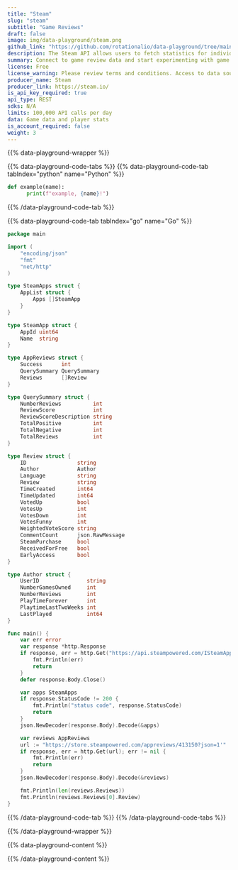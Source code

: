 ```yaml
---
title: "Steam"
slug: "steam"
subtitle: "Game Reviews" 
draft: false
image: img/data-playground/steam.png
github_link: "https://github.com/rotationalio/data-playground/tree/main/steam"
description: The Steam API allows users to fetch statistics for individual games, data about users, or news feeds for game updates. All of this can be brought to bear to create powerful analytics on top of video game data made seamless using Ensign.
summary: Connect to game review data and start experimenting with game review models and apps.
license: Free
license_warning: Please review terms and conditions. Access to data sources can change.
producer_name: Steam
producer_link: https://steam.io/
is_api_key_required: true
api_type: REST
sdks: N/A
limits: 100,000 API calls per day
data: Game data and player stats
is_account_required: false
weight: 3
---
```


{{% data-playground-wrapper %}}

{{% data-playground-code-tabs %}}
{{% data-playground-code-tab tabIndex="python" name="Python"  %}}

```python
def example(name):
      print(f"example, {name}!")
```

{{% /data-playground-code-tab %}}

{{% data-playground-code-tab tabIndex="go" name="Go"  %}}

```go {linenos=table,hl_lines=[1,"3-4"]}
package main

import (
	"encoding/json"
	"fmt"
	"net/http"
)

type SteamApps struct {
	AppList struct {
		Apps []SteamApp
	}
}

type SteamApp struct {
	AppId uint64
	Name  string
}

type AppReviews struct {
	Success      int
	QuerySummary QuerySummary
	Reviews      []Review
}

type QuerySummary struct {
	NumberReviews          int
	ReviewScore            int
	ReviewScoreDescription string
	TotalPositive          int
	TotalNegative          int
	TotalReviews           int
}

type Review struct {
	ID                string
	Author            Author
	Language          string
	Review            string
	TimeCreated       int64
	TimeUpdated       int64
	VotedUp           bool
	VotesUp           int
	VotesDown         int
	VotesFunny        int
	WeightedVoteScore string
	CommentCount      json.RawMessage
	SteamPurchase     bool
	ReceivedForFree   bool
	EarlyAccess       bool
}

type Author struct {
	UserID               string
	NumberGamesOwned     int
	NumberReviews        int
	PlayTimeForever      int
	PlaytimeLastTwoWeeks int
	LastPlayed           int64
}

func main() {
	var err error
	var response *http.Response
	if response, err = http.Get("https://api.steampowered.com/ISteamApps/GetAppList/v2/"); err != nil {
		fmt.Println(err)
		return
	}
	defer response.Body.Close()

	var apps SteamApps
	if response.StatusCode != 200 {
		fmt.Println("status code", response.StatusCode)
		return
	}
	json.NewDecoder(response.Body).Decode(&apps)

	var reviews AppReviews
	url := "https://store.steampowered.com/appreviews/413150?json=1'"
	if response, err = http.Get(url); err != nil {
		fmt.Println(err)
		return
	}
	json.NewDecoder(response.Body).Decode(&reviews)

	fmt.Println(len(reviews.Reviews))
	fmt.Println(reviews.Reviews[0].Review)
}

```

{{% /data-playground-code-tab %}}
{{% /data-playground-code-tabs %}}

{{% /data-playground-wrapper %}}

{{% data-playground-content %}}

<!-- Add content for data playground here, including a table for data products if available -->

{{% /data-playground-content %}}
